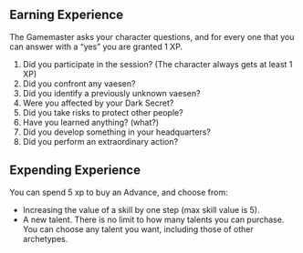 ## Earning Experience

The Gamemaster asks your character questions, and for every one that you can answer with a “yes” you are granted 1 XP.

1. Did you participate in the session?
(The character always gets at least 1 XP)
2. Did you confront any vaesen?
3. Did you identify a previously unknown
vaesen?
4. Were you affected by your Dark Secret?
5. Did you take risks to protect other people?
6. Have you learned anything? (what?)
7. Did you develop something in your headquarters?
8. Did you perform an extraordinary action?

## Expending Experience

You can spend 5 xp to buy an Advance, and choose from:
- Increasing the value of a skill by one step (max skill value is 5).
- A new talent. There is no limit to how many talents you can purchase. You can choose any talent you want, including those of other archetypes.